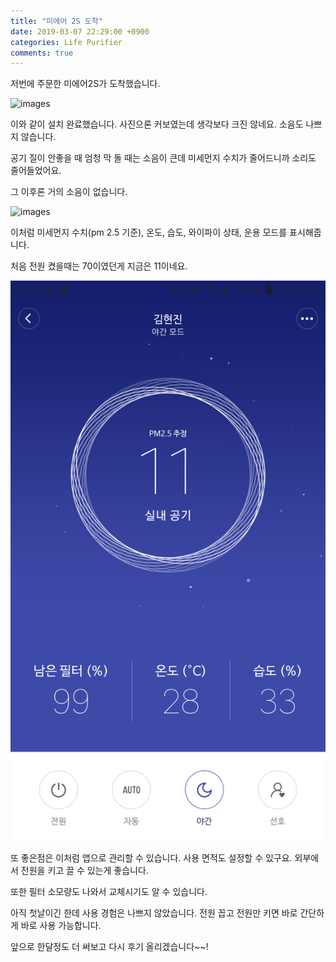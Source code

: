 ```yaml
---
title: "미에어 2S 도착"
date: 2019-03-07 22:29:00 +0900
categories: Life Purifier
comments: true
---
```


저번에 주문한 미에어2S가 도착했습니다.

![images](https://github.com/DeveloperKHJ/DeveloperKHJ.github.io/blob/master/_images/miiair_1.png?raw=true)

이와 같이 설치 완료했습니다. 사진으론 커보였는데 생각보다 크진 않네요. 소음도 나쁘지 않습니다.

공기 질이 안좋을 때 엄청 막 돌 때는 소음이 큰데 미세먼지 수치가 줄어드니까 소리도 줄어들었어요.

그 이후론 거의 소음이 없습니다.

![images](https://github.com/DeveloperKHJ/DeveloperKHJ.github.io/blob/master/_images/miiair_2.png?raw=true)

이처럼 미세먼지 수치(pm 2.5 기준), 온도, 습도, 와이파이 상태, 운용 모드를 표시해줍니다.

처음 전원 켰을때는 70이였던게 지금은 11이네요.

![images](https://github.com/DeveloperKHJ/DeveloperKHJ.github.io/blob/master/_images/miiair_3.png?raw=true)

또 좋은점은 이처럼 앱으로 관리할 수 있습니다. 사용 면적도 설정할 수 있구요. 외부에서 전원을 키고 끌 수 있는게 좋습니다. 

또한 필터 소모량도 나와서 교체시기도 알 수 있습니다.

아직 첫날이긴 한데 사용 경험은 나쁘지 않았습니다. 전원 꼽고 전원만 키면 바로 간단하게 바로 사용 가능합니다.

앞으로 한달정도 더 써보고 다시 후기 올리겠습니다~~!

